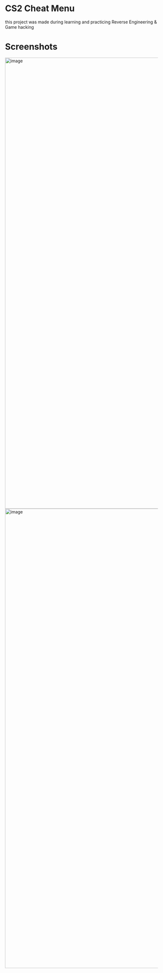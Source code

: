 # CS2 Cheat Menu
this project was made during learning and practicing Reverse Engineering & Game hacking
# Screenshots
<img width="1484" alt="image" src="https://github.com/user-attachments/assets/6dce65d5-6718-449c-8ea3-9bd7dc8643b3" />
<img width="1512" alt="image" src="https://github.com/user-attachments/assets/361f4326-f5b1-4f4c-a249-f187ebc56b0a" />

